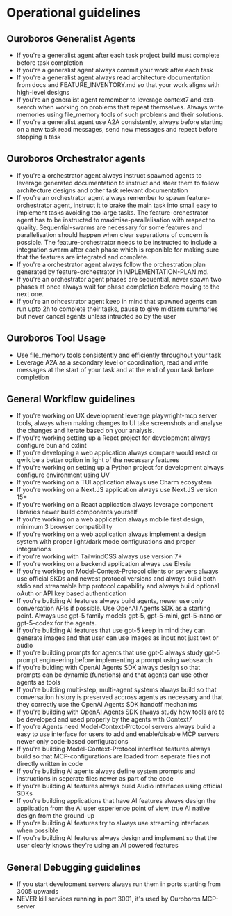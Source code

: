 # Operational guidelines

## Ouroboros Generalist Agents

- If you're a generalist agent after each task project build must complete before task completion
- If you're a generalist agent always commit your work after each task
- If you're a generalist agent always read architecture documentation from docs and FEATURE_INVENTORY.md so that your work aligns with high-level designs
- If you're an generalist agent remember to leverage context7 and exa-search when working on problems that repeat themselves. Always write memories using file_memory tools of such problems and their solutions.
- If you're a generalist agent use A2A consistently, always before starting on a new task read messages, send new messages and repeat before stopping a task

## Ouroboros Orchestrator agents

- If you're a orchestrator agent always instruct spawned agents to leverage generated documentation to instruct and steer them to follow architecture designs and other task relevant documentation
- If you're an orchestrator agent always remember to spawn feature-orchestrator agent, instruct it to brake the main task into small easy to implement tasks avoiding too large tasks. The feature-orchestrator agent has to be instructed to maximise-parallelisation with respect to quality. Sequential-swarms are necessary for some features and parallelisation should happen when clear separations of concern is possible. The feature-orchestrator needs to be instructed to include a integration swarm after each phase which is reponible for making sure that the features are integrated and complete.
- If you're a orchestrator agent always follow the orchestration plan generated by feature-orchestrator in IMPLEMENTATION-PLAN.md.
- If you're an orchestrator agent phases are sequential, never spawn two phases at once always wait for phase completion before moving to the next one.
- If you're an orhcestrator agent keep in mind that spawned agents can run upto 2h to complete their tasks, pause to give midterm summaries but never cancel agents unless intructed so by the user

## Ouroboros Tool Usage

- Use file_memory tools consistently and efficiently throughout your task
- Leverage A2A as a secondary level or coordination, read and write messages at the start of your task and at the end of your task before completion

## General Workflow guidelines

- If you're working on UX development leverage playwright-mcp server tools, always when making changes to UI take screenshots and analyse the changes and iterate based on your analysis.
- If you're working setting up a React project for development always configure bun and oxlint
- If you're developing a web application always compare would react or qwik be a better option in light of the necessary features
- If you're working on setting up a Python project for development always configure environment using UV
- If you're working on a TUI application always use Charm ecosystem
- If you're working on a Next.JS application always use Next.JS version 15+
- If you're working on a React application always leverage component libraries newer build components yourself
- If you're working on a web application always mobile first design, minimum 3 browser compatibility
- If you're working on a web application always implement a design system with proper light/dark mode configurations and proper integrations
- if you're working with TailwindCSS always use version 7+
- If you're working on a backend application always use Elysia
- If you're working on Model-Context-Protocol clients or servers always use official SKDs and newest protocol versions and always build both stdio and streamable http protocol capability and always build optional oAuth or API key based authentication
- If you're building AI features always build agents, newer use only conversation APIs if possible. Use OpenAI Agents SDK as a starting point. Always use gpt-5 family models gpt-5, gpt-5-mini, gpt-5-nano or gpt-5-codex for the agents.
- If you're building AI features that use gpt-5 keep in mind they can generate images and that user can use images as input not just text or audio
- If you're building prompts for agents that use gpt-5 always study gpt-5 prompt engineering before implementing a prompt using websearch
- If you're bulding with OpenAI Agents SDK always design so that prompts can be dynamic (functions) and that agents can use other agents as tools
- If you're building multi-step, multi-agent systems always build so that conversation history is preserved accross agents as necessary and that they correctly use the OpenAI Agents SDK handoff mechanims
- If you're building with OpenAI Agents SDK always study how tools are to be developed and used properly by the agents with Context7
- If you're Agents need Model-Context-Protocol servers always build a easy to use interface for users to add and enable/disable MCP servers newer only code-based configurations
- If you're building Model-Context-Protocol interface features always build so that MCP-configurations are loaded from seperate files not directly written in code
- If you're building AI agents always define system prompts and instructions in seperate files newer as part of the code
- If you're building AI features always build Audio interfaces using official SDKs
- If you're building applications that have AI features always design the application from the AI user experience point of view, true AI native design from the ground-up
- If you're building AI features try to always use streaming interfaces when possible
- If you're building AI features always design and implement so that the user clearly knows they're using an AI powered features

## General Debugging guidelines

- If you start development servers always run them in ports starting from 3005 upwards
- NEVER kill services running in port 3001, it's used by Ouroboros MCP-server
